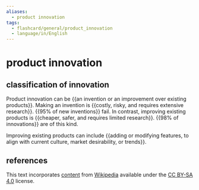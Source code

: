 ```yaml
---
aliases:
  - product innovation
tags:
  - flashcard/general/product_innovation
  - language/in/English
---
```


# product innovation

## classification of innovation

Product innovation can be {{an invention or an improvement over existing products}}. Making an invention is {{costly, risky, and requires extensive research}}. {{95% of new inventions}} fail. In contrast, improving existing products is {{cheaper, safer, and requires limited research}}. {{98% of innovations}} are of this kind. <!--SR:!2024-05-06,9,270!2024-05-13,16,290!2024-05-10,13,270!2024-05-08,11,270!2024-05-07,10,270-->

Improving existing products can include {{adding or modifying features, to align with current culture, market desirability, or trends}}. <!--SR:!2024-05-15,13,230-->

## references

This text incorporates [content](https://en.wikipedia.org/wiki/product_innovation) from [Wikipedia](Wikipedia.md) available under the [CC BY-SA 4.0](https://creativecommons.org/licenses/by-sa/4.0/) license.
